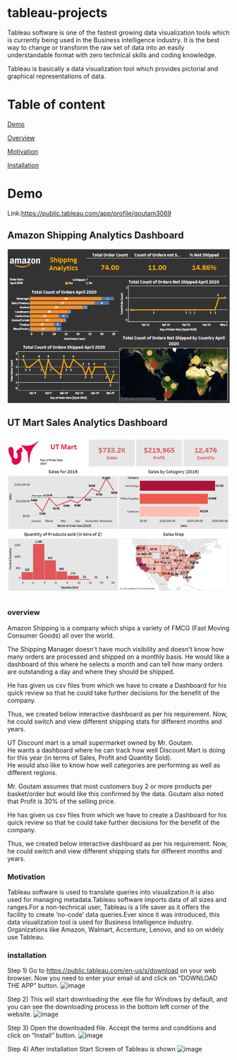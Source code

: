 # tableau-projects
Tableau software is one of the fastest growing data visualization tools which is currently being used in the Business intelligence industry.
It is the best way to change or transform the raw set of data into an easily understandable format with zero technical skills and coding knowledge.

Tableau is basically a data visualization tool which provides pictorial and graphical representations of data.
# Table of content
[Demo](#Demo) 

[Overview](#overview)

[Motivation](#Motivation)

[Installation](#installation)

# Demo 
Link:https://public.tableau.com/app/profile/goutam3069

##  Amazon Shipping Analytics Dashboard

<img src="https://github.com/goutam63/tableau-projects/blob/main/Amazon%20Shipping%20Analytics/screenshot/Amazon%20Shipping%20Analytics%20Image.PNG" alt="SS 1"/>

##  UT Mart Sales Analytics Dashboard

<img src="https://github.com/goutam63/tableau-projects/blob/main/UT%20Mart%20Sales%20Analytics/sc/UT%20Mart%20Sales%20PNG.PNG" alt="SS 3"/>

### overview

Amazon Shipping is a company which ships a variety of FMCG (Fast Moving Consumer Goods) all over the world.

The Shipping Manager doesn't have much visibility and doesn't know how many orders are processed and shipped on a monthly basis.
He would like a dashboard of this where he selects a month and can tell how many orders are outstanding a day and where they should be shipped.

He has given us csv files from which we have to create a Dashboard for his quick review so that he could take further decisions for the benefit of the company.

Thus, we created below interactive dashboard as per his requirement. Now, he could switch and view different shipping stats for different months and years.


UT Discount mart is a small supermarket owned by Mr. Goutam.  
He wants a dashboard where he can track how well Discount Mart is doing for this year (in terms of Sales, Profit and Quantity
Sold).  
He would also like to know how well categories are performing as well as different regions.  

Mr. Goutam assumes that most customers buy 2 or more products per basket/order but would
like this confirmed by the data.
Goutam also noted that Profit is 30% of the selling price.  

He has given us csv files from which we have to create a Dashboard for his quick review so that he could take further decisions for the benefit of the company.

Thus, we created below interactive dashboard as per his requirement. Now, he could switch and view different shipping stats for different months and years. 

### Motivation
Tableau software is used to translate queries into visualization.It is also used for managing metadata.Tableau software imports data of all sizes and ranges.For a non-technical user, Tableau is a life saver as it offers the facility to create ‘no-code’ data queries.Ever since it was introduced, this data visualization tool is used for Business Intelligence industry. Organizations like Amazon, Walmart, Accenture, Lenovo, and so on widely use Tableau.

### installation
Step 1) Go to https://public.tableau.com/en-us/s/download on your web browser. Now you need to enter your email id and click on “DOWNLOAD THE APP” button.
![image](https://user-images.githubusercontent.com/76108394/133360199-e403a013-a9e8-412b-ac65-29a78929d18c.png)

Step 2) This will start downloading the .exe file for Windows by default, and you can see the downloading process in the bottom left corner of the website.
![image](https://user-images.githubusercontent.com/76108394/133360284-7b207c55-3cfe-4b58-a8f7-2dc97fb97978.png)

Step 3) Open the downloaded file. Accept the terms and conditions and click on “Install” button.
![image](https://user-images.githubusercontent.com/76108394/133360380-a2796132-58f4-4a94-a869-1d333f121ee6.png)

Step 4) After installation Start Screen of Tableau is shown
![image](https://user-images.githubusercontent.com/76108394/133360448-f5cf13b0-c9f6-4096-95f6-57462e4f4fec.png)


